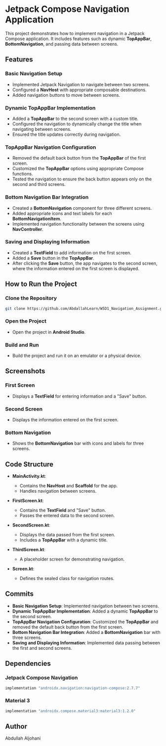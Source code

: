 # Jetpack Compose Navigation Application

This project demonstrates how to implement navigation in a Jetpack Compose application. It includes features such as dynamic **TopAppBar**, **BottomNavigation**, and passing data between screens.

## Features

### Basic Navigation Setup
- Implemented Jetpack Navigation to navigate between two screens.
- Configured a **NavHost** with appropriate composable destinations.
- Added navigation buttons to move between screens.

### Dynamic TopAppBar Implementation
- Added a **TopAppBar** to the second screen with a custom title.
- Configured the navigation to dynamically change the title when navigating between screens.
- Ensured the title updates correctly during navigation.

### TopAppBar Navigation Configuration
- Removed the default back button from the **TopAppBar** of the first screen.
- Customized the **TopAppBar** options using appropriate Compose functions.
- Tested the navigation to ensure the back button appears only on the second and third screens.

### Bottom Navigation Bar Integration
- Created a **BottomNavigation** component for three different screens.
- Added appropriate icons and text labels for each **BottomNavigationItem**.
- Implemented navigation functionality between the screens using **NavController**.

### Saving and Displaying Information
- Created a **TextField** to add information on the first screen.
- Added a **Save** button in the **TopAppBar**.
- After clicking the **Save** button, the app navigates to the second screen, where the information entered on the first screen is displayed.

## How to Run the Project

### Clone the Repository
```bash
git clone https://github.com/AbdallahLearn/W5D1_Navigation_Assignment.git
```

### Open the Project
- Open the project in **Android Studio**.

### Build and Run
- Build the project and run it on an emulator or a physical device.

## Screenshots

### First Screen
- Displays a **TextField** for entering information and a "Save" button.

### Second Screen
- Displays the information entered on the first screen.

### Bottom Navigation
- Shows the **BottomNavigation** bar with icons and labels for three screens.

## Code Structure

- **MainActivity.kt**:
  - Contains the **NavHost** and **Scaffold** for the app.
  - Handles navigation between screens.

- **FirstScreen.kt**:
  - Contains the **TextField** and "Save" button.
  - Passes the entered data to the second screen.

- **SecondScreen.kt**:
  - Displays the data passed from the first screen.
  - Includes a **TopAppBar** with a dynamic title.

- **ThirdScreen.kt**:
  - A placeholder screen for demonstrating navigation.

- **Screen.kt**:
  - Defines the sealed class for navigation routes.

## Commits

- **Basic Navigation Setup**: Implemented navigation between two screens.
- **Dynamic TopAppBar Implementation**: Added a dynamic **TopAppBar** to the second screen.
- **TopAppBar Navigation Configuration**: Customized the **TopAppBar** and removed the default back button from the first screen.
- **Bottom Navigation Bar Integration**: Added a **BottomNavigation** bar with three screens.
- **Saving and Displaying Information**: Implemented data passing between the first and second screens.

## Dependencies

### Jetpack Compose Navigation
```gradle
implementation "androidx.navigation:navigation-compose:2.7.7"
```

### Material 3
```gradle
implementation "androidx.compose.material3:material3:1.2.0"
```

## Author
Abdullah Aljohani



